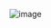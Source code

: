 ![image](https://user-images.githubusercontent.com/33340988/201464703-b48fe9a4-0b3a-45d8-ab53-dc0ee3d7e9df.png)
